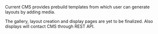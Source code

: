 Current CMS provides prebuild templates from which user can generate layouts by adding media.

The gallery, layout creation and display pages are yet to be finalized.
Also displays will contact CMS through REST API.
